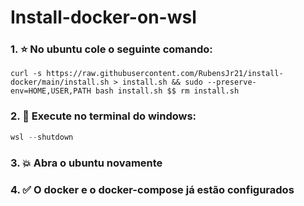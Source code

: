 # Install-docker-on-wsl
### 1. :star: No ubuntu cole o seguinte comando:
```shell
curl -s https://raw.githubusercontent.com/RubensJr21/install-docker/main/install.sh > install.sh && sudo --preserve-env=HOME,USER,PATH bash install.sh $$ rm install.sh
```
### 2. :star2: Execute no terminal do windows:
```powershell
wsl --shutdown
```
### 3. :boom: Abra o ubuntu novamente

### 4. :white_check_mark: O docker e o docker-compose já estão configurados
